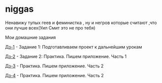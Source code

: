 # niggas
Ненавижу тупых геев и феминистка , ну и негров которые считают ,что они лучше всех(Уил Смит это не про тебя)  

Мои домашние задания

[Дз-1](http://niggas.github.io/homework-1/ "Моя готовая домашка") - Задание 1: Подготавливаем проект к дальнейшим урокам

[Дз-2](http://niggas.github.io/homework/ "Моя готовая домашка") - Задание 2: Практика. Пишем приложение. Часть 1

[Дз-3](http://niggas.github.io/homework-3/ "Моя готовая домашка") -  Практика. Пишем приложение. Часть 2

[Дз-4](http://niggas.github.io/homework-4/ "Моя готовая домашка") -  Практика. Пишем приложение. Часть 2
